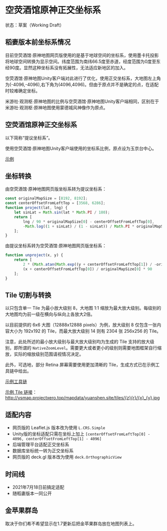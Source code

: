 # 空荧酒馆原神正交坐标系

状态：草案（Working Draft）

## 稻妻版本前坐标系情况

目前空荧酒馆·原神地图网页版使用的是基于地球空间的坐标系，使用墨卡托投影将地球空间转换为显示空间。纬度范围为南纬66.5度至赤道，经度范围为0度至东经90度。显然这种坐标系没有拓展性，无法适应新地区的加入。

空荧酒馆·原神地图Unity客户端对此进行了优化，使用正交坐标系，大地图左上角为(-4096,-4096),右下角为(4096,4096)。但由于原点并不是确定的点，在适配时较难确定坐标。

米游社·观测枢·原神地图的比例与空荧酒馆·原神地图Unity客户端相同，区别在于米游社·观测枢·原神地图使用蒙德城风神像作为原点。

## 空荧酒馆原神正交坐标系

以下简称“提议坐标系”。

使用空荧酒馆·原神地图Unity客户端使用的坐标系比例，原点设为玉京台中心。

[示例](http://ysmap.projectxero.top/?url=yuanshen.site/default.json&size=4096)

## 坐标转换

由空荧酒馆·原神地图网页版坐标系转为提议坐标系：

```javascript
const originalMapSize = [8192, 8192];
const centerOffsetFromLeftTop = [3568, 6286];
function project(lat, lng) {
    let sinLat = Math.sin(lat * Math.PI / 180);
    return [
        lng / 90 * originalMapSize[0] - centerOffsetFromLeftTop[0],
        -Math.log((1 + sinLat) / (1 - sinLat)) / Math.PI * originalMapSize[1] - centerOffsetFromLeftTop[1]
    ];
}
```

由提议坐标系转为空荧酒馆·原神地图网页版坐标系：

```javascript
function unproject(x, y) {
    return [
        2 * (Math.atan(Math.exp((y + centerOffsetFromLeftTop[1]) / -originalMapSize[1] / 2 * Math.PI))) * 180 / Math.PI - 90,
        (x + centerOffsetFromLeftTop[0]) / originalMapSize[0] * 90
    ];
}
```

## Tile 切割与转换

以只包含单一 Tile 为最小放大级别 8，大地图 1:1 缩放为最大放大级别。每级别的大地图均为前一级在横向与纵向上各放大2倍。

以目前提供的 6x6 大图（12888x12888 pixels）为例，放大级别 8 仅包含一张内容大小为 192x192 的 Tile，而最大放大级别 14 则有 2304 张 256x256 的 Tile。

注意，此处所述的最小放大级别与最大放大级别均为生成的 Tile 支持的放大级别，即所谓的 `NativeZoomLevel`。需要更大或者更小的级别则需要地图框架自行缩放，实际的缩放级别范围请视情况决定。

此外，可选地，部分 Retina 屏幕需要使用更加清晰的 Tile，生成方式已在示例工具链中给出。

[示例工具链](https://gitee.com/KYJGYSDT/map-tile-generator)

[示例 Tile 链接](http://ysmap.projectxero.top/mapdata/yuanshen.site/tiles/12@2x/7_3.jpg)：http://ysmap.projectxero.top/mapdata/yuanshen.site/tiles/{z}{r}/{x}_{y}.jpg

## 适配内容

- 网页版的 Leaflet.js 版本改为使用 `L.CRS.Simple`
- Unity版的坐标适配只需在坐标上加上 `[centerOffsetFromLeftTop[0] - 4096, centerOffsetFromLeftTop[1] - 4096]`
- 后端管理平台适配正交坐标系
- 数据库坐标统一转为正交坐标系
- 网页版的 deck.gl 版本改为使用 `deck.OrthographicView`

## 时间线

- 2021年7月18日前搞定适配
- 随稻妻版本一同公开

## 金苹果群岛

取决于你们希不希望显示在1.7更新后把金苹果群岛放在地图列表上。